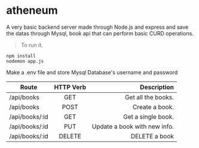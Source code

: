 # atheneum
A very basic backend server made through Node.js and express and save the datas through Mysql, book api that can perform basic CURD operations.
> To run it.

```npm install``` </br>
 ```nodemon app.js``` </br>

Make a .env file and store Mysql Database's username and password

| Route        | HTTP Verb          | Description  |
| ------------- |:-------------:| -----:|
| /api/books      | GET | Get all the books. |
| /api/books      |  POST     |  Create a book. |
| /api/books/:id | GET      |    Get a single book. |
| /api/books/:id | PUT      |    Update a book with new info. |
| /api/books/:id | DELETE      |    DELETE	a book |
